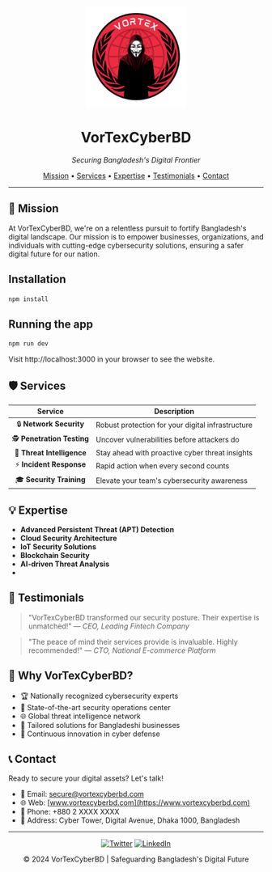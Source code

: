<p align="center">
  <img src="src/public/images/logo.png" width="200">
</p>

<h1 align="center">VorTexCyberBD</h1>

<p align="center">
  <em>Securing Bangladesh's Digital Frontier</em>
</p>

<p align="center">
  <a href="#mission">Mission</a> •
  <a href="#services">Services</a> •
  <a href="#expertise">Expertise</a> •
  <a href="#testimonials">Testimonials</a> •
  <a href="#contact">Contact</a>
</p>

---

## 🚀 Mission

At VorTexCyberBD, we're on a relentless pursuit to fortify Bangladesh's digital landscape. Our mission is to empower businesses, organizations, and individuals with cutting-edge cybersecurity solutions, ensuring a safer digital future for our nation.


## Installation

```bash
npm install
```

## Running the app

```bash
npm run dev
```

Visit http://localhost:3000 in your browser to see the website.

## 🛡️ Services

| Service | Description |
|:-------:|-------------|
| 🔒 **Network Security** | Robust protection for your digital infrastructure |
| 🕵️ **Penetration Testing** | Uncover vulnerabilities before attackers do |
| 🧠 **Threat Intelligence** | Stay ahead with proactive cyber threat insights |
| ⚡ **Incident Response** | Rapid action when every second counts |
| 🎓 **Security Training** | Elevate your team's cybersecurity awareness |

## 💡 Expertise

- **Advanced Persistent Threat (APT) Detection**
- **Cloud Security Architecture**
- **IoT Security Solutions**
- **Blockchain Security**
- **AI-driven Threat Analysis**
- 
## 💬 Testimonials

> "VorTexCyberBD transformed our security posture. Their expertise is unmatched!" 
> — *CEO, Leading Fintech Company*

> "The peace of mind their services provide is invaluable. Highly recommended!"
> — *CTO, National E-commerce Platform*

## 🌟 Why VorTexCyberBD?

- 🏆 Nationally recognized cybersecurity experts
- 🔬 State-of-the-art security operations center
- 🌐 Global threat intelligence network
- 🤝 Tailored solutions for Bangladeshi businesses
- 🚀 Continuous innovation in cyber defense

## 📞 Contact

Ready to secure your digital assets? Let's talk!

- 📧 Email: secure@vortexcyberbd.com
- 🌐 Web: [www.vortexcyberbd.com](https://www.vortexcyberbd.com)
- 📱 Phone: +880 2 XXXX XXXX
- 🏢 Address: Cyber Tower, Digital Avenue, Dhaka 1000, Bangladesh

---

<p align="center">
  <a href="https://twitter.com/vortexcyberbd"><img src="https://img.shields.io/badge/Twitter-Follow-1DA1F2?style=for-the-badge&logo=twitter" alt="Twitter"></a>
  <a href="https://www.linkedin.com/company/vortexcyberbd"><img src="https://img.shields.io/badge/LinkedIn-Connect-0077B5?style=for-the-badge&logo=linkedin" alt="LinkedIn"></a>
</p>

<p align="center">
  © 2024 VorTexCyberBD | Safeguarding Bangladesh's Digital Future
</p>
